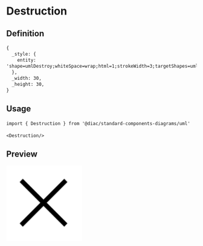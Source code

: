 # Destruction

## Definition

```
{
  _style: { 
    entity: 'shape=umlDestroy;whiteSpace=wrap;html=1;strokeWidth=3;targetShapes=umlLifeline;',
  },
  _width: 30,
  _height: 30,
}
```

## Usage

```
import { Destruction } from '@diac/standard-components-diagrams/uml'

<Destruction/>
```

## Preview

<img src="./destruction.png" width="200"/>
